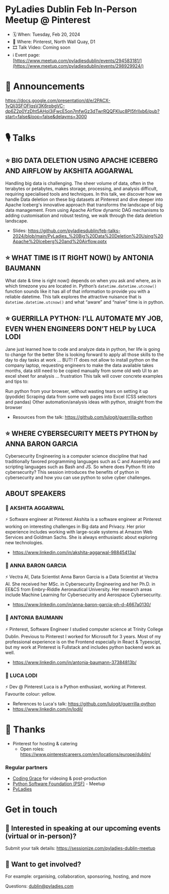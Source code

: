 # PyLadies Dublin Feb In-Person Meetup @ Pinterest

* 🗓 When: Tuesday, Feb 20, 2024
* 📍 Where: Pinterest, North Wall Quay, D1
* 🎞 Talk Video: Coming soon
* ℹ️ Event page: [https://www.meetup.com/pyladiesdublin/events/294583181/](https://www.meetup.com/pyladiesdublin/events/298929924/)

  
# 📢 Announcements
https://docs.google.com/presentation/d/e/2PACX-1vQIj3SFOFIqsV3K6rpbgVC-dp6Z2p0YzDht5AHoI3jFwcE5on7mfwGz3dTwrRQQFKIuc8PI5frIIxb6/pub?start=false&loop=false&delayms=3000

# 🎙️ Talks
## ⭐️ BIG DATA DELETION USING APACHE ICEBERG AND AIRFLOW by AKSHITA AGGARWAL
Handling big data is challenging. The sheer volume of data, often in the terabytes or petabytes, makes storage, processing, and analysis difficult, requiring specialised tools and techniques. In this talk, we discover how we handle Data deletion on these big datasets at Pinterest and dive deeper into Apache Iceberg's innovative approach that transforms the landscape of big data management. From using Apache Airflow dynamic DAG mechanisms to adding customisation and robust testing, we walk through the data deletion landscape.

* Slides: https://github.com/pyladiesdublin/feb-talks-2024/blob/main/PyLadies_%20Big%20Data%20Deletion%20Using%20Apache%20Iceberg%20and%20Airflow.pptx

## ⭐️ WHAT TIME IS IT RIGHT NOW() by ANTONIA BAUMANN
What date & time is right now() depends on when you ask and where, as in which timezone you are located in. Python’s `datetime.datetime.utcnow()` function sounds like it has all of that information to provide you with a reliable datetime.
This talk explores the attractive nuisance that is `datetime.datetime.utcnow()` and what “aware” and “naive” time is in python.

## ⭐️ GUERRILLA PYTHON: I’LL AUTOMATE MY JOB, EVEN WHEN ENGINEERS DON’T HELP by LUCA LODI
Jane just learned how to code and analyze data in python, her life is going to change for the better
She is looking forward to apply all those skills to the day to day tasks at work ... BUT!
IT does not allow to install python on the company laptop, requesting engineers to make the data available takes months,
data still need to be copied manually from some old web UI to an excel sheet for analysis ... frustration
This talk will cover concrete examples and tips to:

Run python from your browser, without wasting tears on setting it up (pyodide)
Scraping data from some web pages into Excel (CSS selectors and pandas)
Other automation/analysis ideas with python, straight from the browser

* Resources from the talk: https://github.com/lulogit/guerrilla-python

## ⭐️ WHERE CYBERSECURITY MEETS PYTHON by ANNA BARON GARCIA
Cybersecurity Engineering is a computer science discipline that had traditionally favored programming languages such as C and Assembly and scripting languages such as Bash and JS. So where does Python fit into cybersecurity?
This session introduces the benefits of python in cybersecurity and how you can use python to solve cyber challenges.

## ABOUT SPEAKERS

### 🙂 AKSHITA AGGARWAL
⚡️ Software engineer at Pinterest
Akshita is a software engineer at Pinterest working on interesting challenges in Big data and Privacy. Her prior experience includes working with large-scale systems at Amazon Web Services and Goldman Sachs. She is always enthusiastic about exploring new technologies.

* https://www.linkedin.com/in/akshita-aggarwal-98845413a/

### 🙂 ANNA BARON GARCIA
⚡️ Vectra AI, Data Scientist
Anna Baron Garcia is a Data Scientist at Vectra AI. She received her MSc. in Cybersecurity Engineering and her Ph.D. in EE&CS from Embry-Riddle Aeronautical University. Her research areas include Machine Learning for Cybersecurity and Aerospace Cybersecurity.

* https://www.linkedin.com/in/anna-baron-garcia-ph-d-4667a0130/

### 🙂 ANTONIA BAUMANN
⚡️ Pinterest, Software Engineer
I studied computer science at Trinity College Dublin. Previous to Pinterest I worked for Microsoft for 3 years. Most of my professional experience is on the Frontend especially in React & Typescipt, but my work at Pinterest is Fullstack and includes python backend work as well.

* https://www.linkedin.com/in/antonia-baumann-37384813b/

### 🙂 LUCA LODI
⚡️ Dev @ Pinterest
Luca is a Python enthusiast, working at Pinterest.
Favourite colour: yellow.

* References to Luca's talk: https://github.com/lulogit/guerrilla-python
* https://www.linkedin.com/in/lodil/
  

# 💟 Thanks 
* Pinterest for hosting & catering
    * Open roles:  https://www.pinterestcareers.com/en/locations/europe/dublin/

### Regular partners
* [Coding Grace](https://codinggrace.com) for videoing & post-production
* [Python Software Foundation (PSF)](https://www.python.org/psf-landing/) - Meetup
* [PyLadies](https://pyladies.com/)

# Get in touch
## 🎤 Interested in speaking at our upcoming events (virtual or in-person)?
Submit your talk details: https://sessionize.com/pyladies-dublin-meetup

## 💖 Want to get involved?
For example: organising, collaboration, sponsoring, hosting, and more

Questions: dublin@pyladies.com
